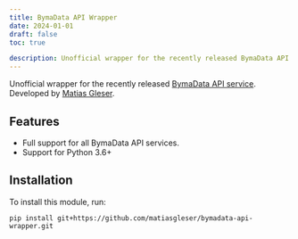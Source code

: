 ```yaml
---
title: BymaData API Wrapper
date: 2024-01-01
draft: false
toc: true

description: Unofficial wrapper for the recently released BymaData API. 
---
```



Unofficial wrapper for the recently released [BymaData API service](https://www.bymadata.com.ar/). Developed by [Matias Gleser](https://twitter.com/MatiasGleser).

## Features

- Full support for all BymaData API services.
- Support for Python 3.6+

## Installation

To install this module, run:

```console
pip install git+https://github.com/matiasgleser/bymadata-api-wrapper.git
```
